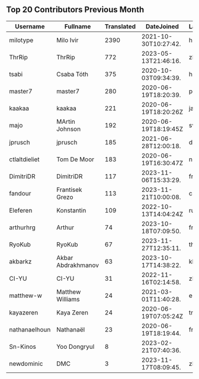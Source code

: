 ## Top 20 Contributors Previous Month ##
|Username|Fullname|Translated|DateJoined|Language|
|--------|--------|----------|----------|-------|
|milotype|Milo Ivir|2390|2021-10-30T10:27:42.|hr|
|ThrRip|ThrRip|772|2023-05-13T21:46:16.|zh_Hans|
|tsabi|Csaba Tóth|375|2020-10-03T09:34:39.|hu|
|master7|master7|280|2020-06-19T18:20:39.|pl|
|kaakaa|kaakaa|221|2020-06-19T18:20:26Z|ja|
|majo|MArtin Johnson|192|2020-06-19T18:19:45Z|sv|
|jprusch|jprusch|185|2021-06-28T12:00:18.|de|
|ctlaltdieliet|Tom De Moor|183|2020-06-19T16:30:47Z|nl|
|DimitriDR|DimitriDR|117|2023-11-06T15:33:29.|fr|
|fandour|Frantisek Grezo|113|2023-11-21T10:00:08.|cs|
|Eleferen|Konstantin|109|2022-10-13T14:04:24Z|ru|
|arthurhrg|Arthur|74|2023-10-18T07:09:50.|fr|
|RyoKub|RyoKub|67|2023-11-27T12:35:11.|th|
|akbarkz|Akbar Abdrakhmanov|63|2023-10-17T14:38:22.|kk|
|CI-YU|CI-YU|31|2022-11-16T02:14:58.|zh_Hant|
|matthew-w|Matthew Williams|24|2021-03-01T11:40:28.|en_AU|
|kayazeren|Kaya Zeren|24|2020-06-19T07:05:24Z|tr|
|nathanaelhoun|Nathanaël|23|2020-06-19T18:19:44.|fr|
|Sn-Kinos|Yoo Dongryul|8|2023-02-21T07:40:36.||
|newdominic|DMC|3|2023-11-17T08:09:45.|zh_Hant|
